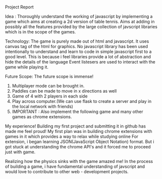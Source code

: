 Project Report

Idea :
Thoroughly understand the working of javascript by implementing a game which aims at creating a 2d version of table tennis.
Aims at adding in possibly all the features provided by the large collection of javscript libraries which is in the scope of the games.

Technology:
The game is purely made out of html and javascript.
It uses canvas tag of the html for graphics.
No javascript library has been used intentionally to understand and learn to code in simple javascript first to a good level.
This is because i feel libraries provide a lot of abstraction and hide the details of the language
Event listesers are used to interact with the game while playing it.

Future Scope:
The future scope is immense!
1. Multiplayer mode can be brought in.
2. Paddles can be made to move in x directions as well
3. Game of 4 with 2 players in each side
4. Play across computer.(We can use flask to create a server and play in the local network with friends)
5. IMPORTANT : Also implement the following game and many other games as chrome extensions.

My experience!
Building my first project and submitting it in github has made me feel proud!
My first plan was in building chrome extensions with games in it which provides a way to relax while studying online
For extension, i began learning JSON(JavaScript Object Notation) format. But i got stuck at understanding the chrome API's and it forced me to proceed just with game.

Realizing how the physics sinks with the game amazed me!
In the process of building a game, i have fundamental understanding of javscript and would love to contribute to other web - development projects.

